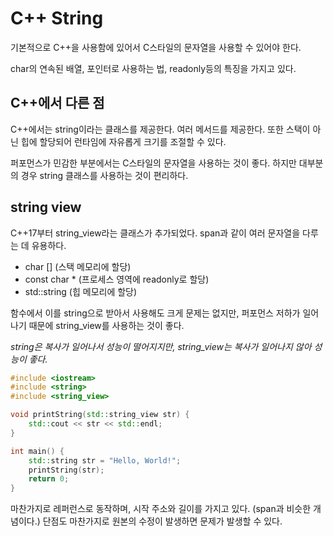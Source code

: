# C++ String

기본적으로 C++을 사용함에 있어서 C스타일의 문자열을 사용할 수 있어야 한다.

char의 연속된 배열, 포인터로 사용하는 법, readonly등의 특징을 가지고 있다.

## C++에서 다른 점

C++에서는 string이라는 클래스를 제공한다. 여러 메서드를 제공한다. 또한 스택이 아닌 힙에 할당되어 런타임에 자유롭게 크기를 조절할 수 있다.

퍼포먼스가 민감한 부분에서는 C스타일의 문자열을 사용하는 것이 좋다. 하지만 대부분의 경우 string 클래스를 사용하는 것이 편리하다.

## string view

C++17부터 string_view라는 클래스가 추가되었다. span과 같이 여러 문자열을 다루는 데 유용하다.

- char [] (스택 메모리에 할당)
- const char * (프로세스 영역에 readonly로 할당)
- std::string (힙 메모리에 할당)

함수에서 이를 string으로 받아서 사용해도 크게 문제는 없지만, 퍼포먼스 저하가 일어나기 때문에 string_view를 사용하는 것이 좋다.

*string은 복사가 일어나서 성능이 떨어지지만, string_view는 복사가 일어나지 않아 성능이 좋다.*

```cpp
#include <iostream>
#include <string>
#include <string_view>

void printString(std::string_view str) {
    std::cout << str << std::endl;
}

int main() {
    std::string str = "Hello, World!";
    printString(str);
    return 0;
}
```

마찬가지로 레퍼런스로 동작하며, 시작 주소와 길이를 가지고 있다. (span과 비슷한 개념이다.) 단점도 마찬가지로 원본의 수정이 발생하면 문제가 발생할 수 있다.
